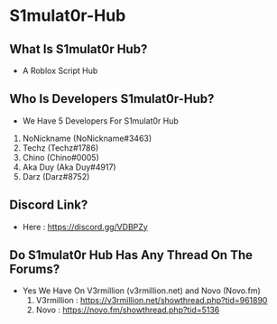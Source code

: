 # S1mulat0r-Hub
## What Is S1mulat0r Hub?
* A Roblox Script Hub
## Who Is Developers S1mulat0r-Hub?
 * We Have 5 Developers For S1mulat0r Hub
  1. NoNickname (NoNickname#3463)
  1. Techz (Techz#1786)
  1. Chino (Chino#0005)
  1. Aka Duy (Aka Duy#4917)
  1. Darz (Darz#8752)
## Discord Link?
 * Here : https://discord.gg/VDBPZy
## Do S1mulat0r Hub Has Any Thread On The Forums?
 * Yes We Have On V3rmillion (v3rmillion.net) and Novo (Novo.fm)
   1. V3rmillion : https://v3rmillion.net/showthread.php?tid=961890
   2. Novo : https://novo.fm/showthread.php?tid=5136
   


